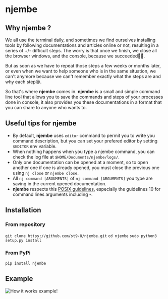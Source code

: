 # njembe

## Why njembe ?

We all use the terminal daily, and sometimes we find ourselves installing tools by following documentations and articles online or not, resulting in a series of +/- difficult steps. 
The worry is that once we finish, we close all the browser windows, and the console, because we succeeded🥳🥳.

But as soon as we have to repeat those steps a few weeks or months later, or even when we want to help someone who is in the same situation, we can't anymore because we can't remember exactly what the steps are and why each step😪.

So that's where **njembe** comes in. **njembe** is a small and simple command line tool that allows you to save the commands and steps of your processes done in console, it also provides you these documentations in a format that you can share to anyone who wants to.

## Useful tips for njembe

- By default, **njembe** uses `editor` command to permit you to write you command description, but you can set your prefered editor by setting `$EDITOR` env variable.
- When nothing happens when you type a njembe command, you can check the log file at `$HOME/Documents/njembe/logs/`.
- Only one documentation can be opened at a moment, so to open another one if one is already opened, you must close the previous one using `nj close` or `njembe close`.
- All `nj command [ARGUMENTS]` of `nj command [ARGUMENTS]` you type are saving in the current opened documentation.
- **njembe** respects this [POSIX guidelines](https://pubs.opengroup.org/onlinepubs/9699919799/basedefs/V1_chap12.html#tag_12_02), especially the guidelines 10 for command lines arguments including **-**.

## Installation

### From repository
`git clone https://github.com/st9-8/njembe.git`
`cd njembe`
`sudo python3 setup.py install`

### From PyPi
`pip install njembe`

## Example

![How it works example!](https://github.com/st9-8/njembe/blob/main/examples/njembe.gif)